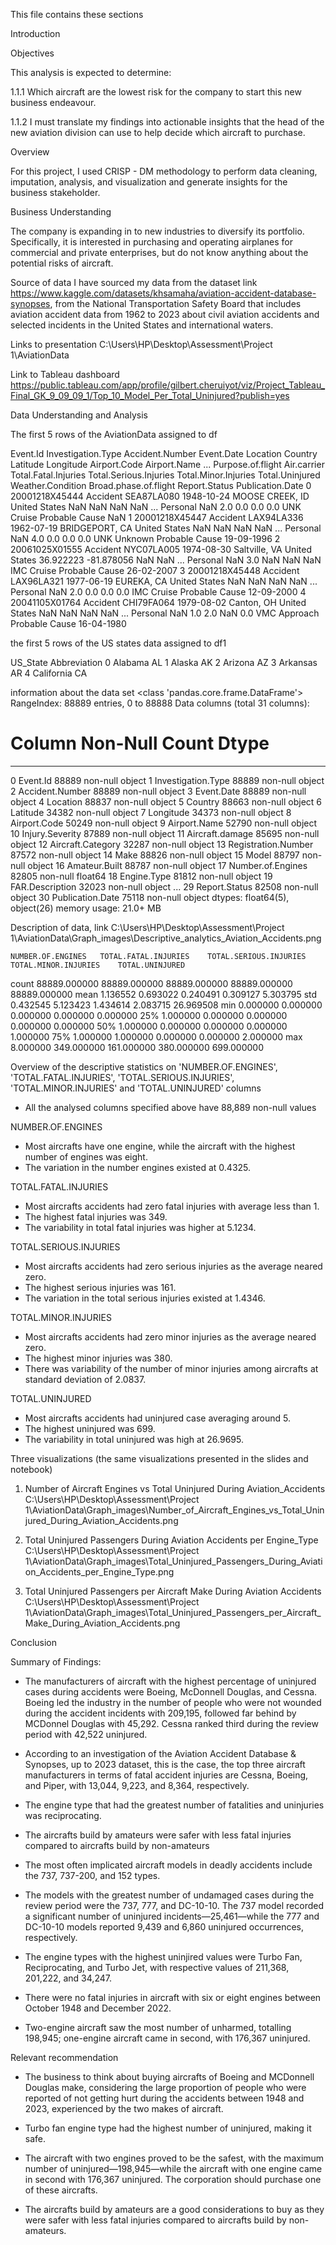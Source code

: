 This file contains these sections

Introduction

Objectives

This analysis is expected to determine: 

1.1.1 Which aircraft are the lowest risk for the company to start this new business endeavour. 

1.1.2 I must translate my findings into actionable insights that the head of the new aviation division can use to help decide which aircraft to purchase.


Overview

For this project, I used CRISP - DM methodology to perform data cleaning, imputation, analysis, and visualization and generate insights for the business stakeholder.


Business Understanding

The company is expanding in to new industries to diversify its portfolio. Specifically, it is interested in purchasing and operating airplanes for commercial and private enterprises, but do not know anything about the potential risks of aircraft. 


Source of data
I have sourced my data from the dataset link https://www.kaggle.com/datasets/khsamaha/aviation-accident-database-synopses, from the National Transportation Safety Board that includes aviation accident data from 1962 to 2023 about civil aviation accidents and selected incidents in the United States and international waters.


Links to presentation
C:\Users\HP\Desktop\Assessment\Project 1\AviationData

Link to Tableau dashboard
https://public.tableau.com/app/profile/gilbert.cheruiyot/viz/Project_Tableau_Final_GK_9_09_09_1/Top_10_Model_Per_Total_Uninjured?publish=yes


Data Understanding and Analysis

The first 5 rows of the AviationData assigned to df

Event.Id	Investigation.Type	Accident.Number	Event.Date	Location	Country	Latitude	Longitude	Airport.Code	Airport.Name	...	Purpose.of.flight	Air.carrier	Total.Fatal.Injuries	Total.Serious.Injuries	Total.Minor.Injuries	Total.Uninjured	Weather.Condition	Broad.phase.of.flight	Report.Status	Publication.Date
0	20001218X45444	Accident	SEA87LA080	1948-10-24	MOOSE CREEK, ID	United States	NaN	NaN	NaN	NaN	...	Personal	NaN	2.0	0.0	0.0	0.0	UNK	Cruise	Probable Cause	NaN
1	20001218X45447	Accident	LAX94LA336	1962-07-19	BRIDGEPORT, CA	United States	NaN	NaN	NaN	NaN	...	Personal	NaN	4.0	0.0	0.0	0.0	UNK	Unknown	Probable Cause	19-09-1996
2	20061025X01555	Accident	NYC07LA005	1974-08-30	Saltville, VA	United States	36.922223	-81.878056	NaN	NaN	...	Personal	NaN	3.0	NaN	NaN	NaN	IMC	Cruise	Probable Cause	26-02-2007
3	20001218X45448	Accident	LAX96LA321	1977-06-19	EUREKA, CA	United States	NaN	NaN	NaN	NaN	...	Personal	NaN	2.0	0.0	0.0	0.0	IMC	Cruise	Probable Cause	12-09-2000
4	20041105X01764	Accident	CHI79FA064	1979-08-02	Canton, OH	United States	NaN	NaN	NaN	NaN	...	Personal	NaN	1.0	2.0	NaN	0.0	VMC	Approach	Probable Cause	16-04-1980


the first 5 rows of the US states data assigned to df1


US_State	Abbreviation
0	Alabama	AL
1	Alaska	AK
2	Arizona	AZ
3	Arkansas	AR
4	California	CA



information about the data set
<class 'pandas.core.frame.DataFrame'>
RangeIndex: 88889 entries, 0 to 88888
Data columns (total 31 columns):
 #   Column                  Non-Null Count  Dtype  
---  ------                  --------------  -----  
 0   Event.Id                88889 non-null  object 
 1   Investigation.Type      88889 non-null  object 
 2   Accident.Number         88889 non-null  object 
 3   Event.Date              88889 non-null  object 
 4   Location                88837 non-null  object 
 5   Country                 88663 non-null  object 
 6   Latitude                34382 non-null  object 
 7   Longitude               34373 non-null  object 
 8   Airport.Code            50249 non-null  object 
 9   Airport.Name            52790 non-null  object 
 10  Injury.Severity         87889 non-null  object 
 11  Aircraft.damage         85695 non-null  object 
 12  Aircraft.Category       32287 non-null  object 
 13  Registration.Number     87572 non-null  object 
 14  Make                    88826 non-null  object 
 15  Model                   88797 non-null  object 
 16  Amateur.Built           88787 non-null  object 
 17  Number.of.Engines       82805 non-null  float64
 18  Engine.Type             81812 non-null  object 
 19  FAR.Description         32023 non-null  object 
...
 29  Report.Status           82508 non-null  object 
 30  Publication.Date        75118 non-null  object 
dtypes: float64(5), object(26)
memory usage: 21.0+ MB


Description of data, link C:\Users\HP\Desktop\Assessment\Project 1\AviationData\Graph_images\Descriptive_analytics_Aviation_Accidents.png

	NUMBER.OF.ENGINES	TOTAL.FATAL.INJURIES	TOTAL.SERIOUS.INJURIES	TOTAL.MINOR.INJURIES	TOTAL.UNINJURED
count	88889.000000	88889.000000	88889.000000	88889.000000	88889.000000
mean	1.136552	0.693022	0.240491	0.309127	5.303795
std	0.432545	5.123423	1.434614	2.083715	26.969508
min	0.000000	0.000000	0.000000	0.000000	0.000000
25%	1.000000	0.000000	0.000000	0.000000	0.000000
50%	1.000000	0.000000	0.000000	0.000000	1.000000
75%	1.000000	1.000000	0.000000	0.000000	2.000000
max	8.000000	349.000000	161.000000	380.000000	699.000000

Overview of the descriptive statistics on 'NUMBER.OF.ENGINES',	'TOTAL.FATAL.INJURIES',	'TOTAL.SERIOUS.INJURIES',	'TOTAL.MINOR.INJURIES' and	'TOTAL.UNINJURED' columns
- All the analysed columns specified above have 88,889 non-null values

NUMBER.OF.ENGINES
- Most aircrafts have one engine, while the aircraft with the highest number of engines was eight. 
- The variation in the number engines existed at 0.4325.

TOTAL.FATAL.INJURIES
- Most aircrafts accidents had zero fatal injuries with average less than 1.
- The highest fatal injuries was 349. 
- The variability in total fatal injuries was higher at 5.1234.

TOTAL.SERIOUS.INJURIES
- Most aircrafts accidents had zero serious injuries as the average neared zero.
- The highest serious injuries was 161.
- The variation in the total serious injuries existed at 1.4346. 

TOTAL.MINOR.INJURIES
- Most aircrafts accidents had zero minor injuries as the average neared zero.
- The highest minor injuries was 380. 
- There was variability of the number of minor injuries among aircrafts at standard deviation of 2.0837.

TOTAL.UNINJURED
- Most aircrafts accidents had uninjured case averaging around 5.
- The highest uninjured was 699. 
- The variability in total uninjured was high at 26.9695. 


Three visualizations (the same visualizations presented in the slides and notebook)

1. Number of Aircraft Engines vs Total Uninjured During Aviation_Accidents
C:\Users\HP\Desktop\Assessment\Project 1\AviationData\Graph_images\Number_of_Aircraft_Engines_vs_Total_Uninjured_During_Aviation_Accidents.png

2. Total Uninjured Passengers During Aviation Accidents per Engine_Type
C:\Users\HP\Desktop\Assessment\Project 1\AviationData\Graph_images\Total_Uninjured_Passengers_During_Aviation_Accidents_per_Engine_Type.png

3. Total Uninjured Passengers per Aircraft Make During Aviation Accidents
C:\Users\HP\Desktop\Assessment\Project 1\AviationData\Graph_images\Total_Uninjured_Passengers_per_Aircraft_Make_During_Aviation_Accidents.png



Conclusion

Summary of Findings:
 - The manufacturers of aircraft with the highest percentage of uninjured cases during accidents were Boeing, McDonnell Douglas, and Cessna. Boeing led the industry in the number of people who were not wounded during the accident incidents with 209,195, followed far behind by MCDonnel Douglas with 45,292. Cessna ranked third during the review period with 42,522 uninjured. 

- According to an investigation of the Aviation Accident Database & Synopses, up to 2023 dataset, this is the case, the top three aircraft manufacturers in terms of fatal accident injuries are Cessna, Boeing, and Piper, with 13,044, 9,223, and 8,364, respectively. 

- The engine type that had the greatest number of fatalities and uninjuries was reciprocating. 

- The aircrafts build by amateurs were safer with less fatal injuries compared to aircrafts build by non-amateurs

- The most often implicated aircraft models in deadly accidents include the 737, 737-200, and 152 types. 

- The models with the greatest number of undamaged cases during the review period were the 737, 777, and DC-10-10. The 737 model recorded a significant number of uninjured incidents—25,461—while the 777 and DC-10-10 models reported 9,439 and 6,860 uninjured occurrences, respectively. 

- The engine types with the highest uninjired values were Turbo Fan, Reciprocating, and Turbo Jet, with respective values of 211,368, 201,222, and 34,247. 

- There were no fatal injuries in aircraft with six or eight engines between October 1948 and December 2022. 

- Two-engine aircraft saw the most number of unharmed, totalling 198,945; one-engine aircraft came in second, with 176,367 uninjured.


Relevant recommendation

- The business to think about buying aircrafts of Boeing and MCDonnell Douglas make, considering the large proportion of people who were  reported of not getting hurt during the accidents between 1948 and 2023, experienced  by the two makes of aircraft. 
 
- Turbo fan engine type had the highest number of uninjured, making it safe. 

- The aircraft with two engines proved to be the safest, with the maximum number of uninjured—198,945—while the aircraft with one engine came in second with 176,367 uninjured. The corporation should purchase one of these aircrafts. 

- The aircrafts build by amateurs are a good considerations to buy as they were safer with less fatal injuries compared to aircrafts build by non-amateurs.


